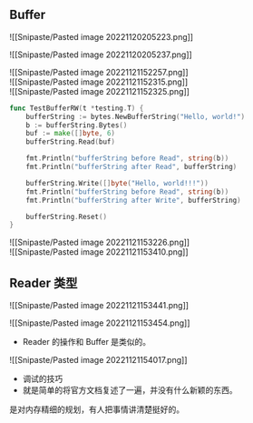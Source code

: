 ## Buffer

![[Snipaste/Pasted image 20221120205223.png]]

![[Snipaste/Pasted image 20221120205237.png]]

![[Snipaste/Pasted image 20221121152257.png]]  
![[Snipaste/Pasted image 20221121152315.png]]  
![[Snipaste/Pasted image 20221121152325.png]]

```go
func TestBufferRW(t *testing.T) {
	bufferString := bytes.NewBufferString("Hello, world!")
	b := bufferString.Bytes()
	buf := make([]byte, 6)
	bufferString.Read(buf)

	fmt.Println("bufferString before Read", string(b))
	fmt.Println("bufferString after Read", bufferString)

	bufferString.Write([]byte("Hello, world!!!"))
	fmt.Println("bufferString before Read", string(b))
	fmt.Println("bufferString after Write", bufferString)

	bufferString.Reset()
}

```

![[Snipaste/Pasted image 20221121153226.png]]  
![[Snipaste/Pasted image 20221121153410.png]]

## Reader 类型

![[Snipaste/Pasted image 20221121153441.png]]

![[Snipaste/Pasted image 20221121153454.png]]

- Reader 的操作和 Buffer 是类似的。

![[Snipaste/Pasted image 20221121154017.png]]

- 调试的技巧
- 就是简单的将官方文档复述了一遍，并没有什么新颖的东西。

是对内存精细的规划，有人把事情讲清楚挺好的。
